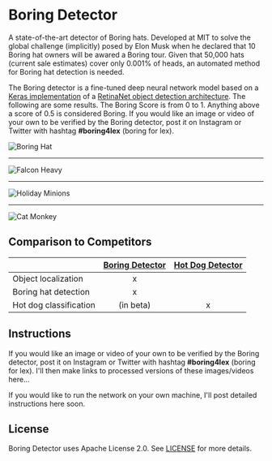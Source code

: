 # Boring Detector

A state-of-the-art detector of Boring hats. Developed at MIT to solve the global challenge (implicitly) posed by Elon
Musk when he declared that 10 Boring hat owners will be awared a Boring tour. Given that 50,000 hats (current sale
estimates) cover only 0.001% of heads, an automated method for Boring hat detection is needed.

The Boring detector is a fine-tuned deep neural network model based on a [Keras implementation][3] of a
[RetinaNet object detection architecture][4]. The following are some results. The Boring Score is from 0 to 1. Anything
above a score of 0.5 is considered Boring. If you would like an image or video of your own to be verified by the Boring
detector, post it on Instagram or Twitter with hashtag __#boring4lex__ (boring for lex).

![Boring Hat](https://github.com/lexfridman/boring-detector/raw/master/showcase/boring-hat-fast-detected.gif)

---

![Falcon Heavy](https://github.com/lexfridman/boring-detector/raw/master/showcase/falcon-heavy-detected.gif)

---

![Holiday Minions](https://github.com/lexfridman/boring-detector/raw/master/showcase/holiday-minions-detected.gif)

---

![Cat Monkey](https://github.com/lexfridman/boring-detector/raw/master/showcase/cat-monkey-detected.gif)


## Comparison to Competitors

|                        |   [Boring Detector][1]  |  [Hot Dog Detector][2]  |
| ---------------------- |:-----------------------:|:-----------------------:|
| Object localization    |            x            |                         |
| Boring hat detection   |            x            |                         |
| Hot dog classification |        (in beta)        |            x            |

[1]: https://lex.mit.edu/boring
[2]: https://play.google.com/store/apps/details?id=com.seefoodtechnologies.nothotdog&hl=en
[3]: https://github.com/fizyr/keras-retinanet 
[4]: https://arxiv.org/abs/1708.02002

## Instructions

If you would like an image or video of your own to be verified by the Boring detector, post it on Instagram or Twitter with
hashtag __#boring4lex__ (boring for lex). I'll then make links to processed versions of these images/videos here...

If you would like to run the network on your own machine, I'll post detailed instructions here soon.

## License

Boring Detector uses Apache License 2.0. See
[LICENSE](https://github.com/lexfridman/boring-detector/blob/master/LICENSE) for more details.
